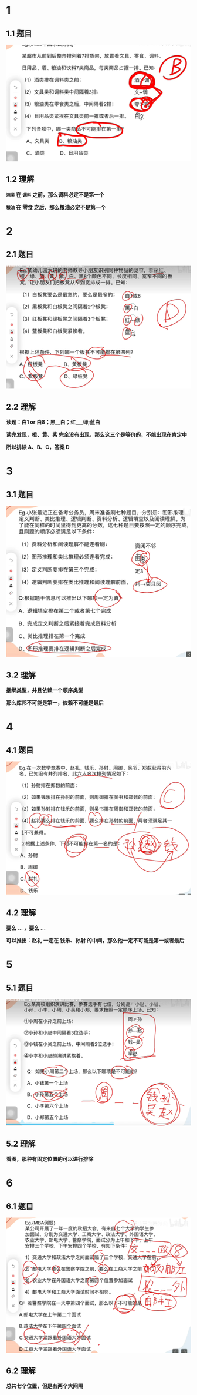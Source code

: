 # 1

## 1.1 题目

![img_17.png](img_17.png)

## 1.2 理解

**`酒类` 在 `调料` 之前，那么调料必定不是第一个**

**`粮油` 在 零食 之后，那么粮油必定不是第一个**

# 2

## 2.1 题目

![img_18.png](img_18.png)

## 2.2 理解

**读题：白1 or 白8；黑__白；红___绿;蓝白**

**读完发现，橙、黄、紫 完全没有出现，那么这三个是等价的，不能出现在肯定中**

**所以排除 A、B、C，答案 D**

# 3

## 3.1 题目

![img_19.png](img_19.png)

## 3.2 理解

**捆绑类型，并且依赖一个顺序类型**

**那么库邦不可能是第一，依赖不可能是最后**

# 4

## 4.1 题目

![img_20.png](img_20.png)

## 4.2 理解

**要么 ... ，要么 ...**

**可以推出：赵礼 一定在 钱乐、孙射 的中间，那么他一定不可能是第一或者最后**

# 5

## 5.1 题目

![img_21.png](img_21.png)

## 5.2 理解

**看图，那种有固定位置的可以进行排除**

# 6

## 6.1 题目

![img_22.png](img_22.png)

## 6.2 理解

**总共七个位置，但是有两个大间隔**